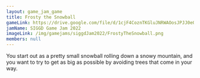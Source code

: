 ```yaml
---
layout: game_jam_game
title: Frosty the Snowball
gameLink: https://drive.google.com/file/d/1cjF4CoznTKGluJNRWAOosJPJJ0eO6dXx/view?usp=sharing
jamName: SIGGD Game Jam 2022
imageLink: /img/gamejams/siggdJam2022/FrostyTheSnowball.png
members: null
---
```

<!--Put description here:-->
You start out as a pretty small snowball rolling down a snowy mountain, and you want to try to get as big as possible by avoiding trees that come in your way.
